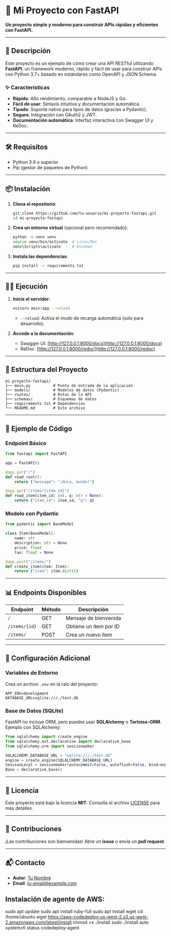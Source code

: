 
# 🚀 Mi Proyecto con FastAPI

**Un proyecto simple y moderno para construir APIs rápidas y eficientes con FastAPI.**

---

## 📌 Descripción
Este proyecto es un ejemplo de cómo crear una API RESTful utilizando **FastAPI**, un framework moderno, rápido y fácil de usar para construir APIs con Python 3.7+ basado en estándares como OpenAPI y JSON Schema.

### ✨ Características
- **Rápido**: Alto rendimiento, comparable a NodeJS y Go.
- **Fácil de usar**: Sintaxis intuitiva y documentación automática.
- **Tipado**: Soporte nativo para tipos de datos (gracias a Pydantic).
- **Seguro**: Integración con OAuth2 y JWT.
- **Documentación automática**: Interfaz interactiva con Swagger UI y ReDoc.

---

## 🛠 Requisitos
- Python 3.9 o superior
- Pip (gestor de paquetes de Python)

---

## 📦 Instalación

1. **Clona el repositorio**:
   ```bash
   git clone https://github.com/tu-usuario/mi-proyecto-fastapi.git
   cd mi-proyecto-fastapi
   ```

2. **Crea un entorno virtual** (opcional pero recomendado):
   ```bash
   python -m venv venv
   source venv/bin/activate  # Linux/Mac
   venv\Scripts\activate     # Windows
   ```

3. **Instala las dependencias**:
   ```bash
   pip install -r requirements.txt
   ```

---

## 🏃‍♂️ Ejecución

1. **Inicia el servidor**:
   ```bash
   uvicorn main:app --reload
   ```
   - `--reload`: Activa el modo de recarga automática (solo para desarrollo).

2. **Accede a la documentación**:
   - Swagger UI: [http://127.0.0.1:8000/docs](http://127.0.0.1:8000/docs)
   - ReDoc: [http://127.0.0.1:8000/redoc](http://127.0.0.1:8000/redoc)

---

## 📂 Estructura del Proyecto
```
mi-proyecto-fastapi/
├── main.py          # Punto de entrada de la aplicación
├── models/          # Modelos de datos (Pydantic)
├── routes/          # Rutas de la API
├── schemas/         # Esquemas de datos
├── requirements.txt # Dependencias
└── README.md        # Este archivo
```

---

## 📝 Ejemplo de Código

### Endpoint Básico
```python
from fastapi import FastAPI

app = FastAPI()

@app.get("/")
def read_root():
    return {"message": "¡Hola, mundo!"}

@app.get("/items/{item_id}")
def read_item(item_id: int, q: str = None):
    return {"item_id": item_id, "q": q}
```

### Modelo con Pydantic
```python
from pydantic import BaseModel

class Item(BaseModel):
    name: str
    description: str = None
    price: float
    tax: float = None

@app.post("/items/")
def create_item(item: Item):
    return {"item": item.dict()}
```

---

## 📊 Endpoints Disponibles

| Endpoint       | Método | Descripción                     |
|----------------|--------|---------------------------------|
| `/`            | GET    | Mensaje de bienvenida           |
| `/items/{id}`  | GET    | Obtiene un ítem por ID          |
| `/items/`      | POST   | Crea un nuevo ítem              |

---

## 🔧 Configuración Adicional

### Variables de Entorno
Crea un archivo `.env` en la raíz del proyecto:
```env
APP_ENV=development
DATABASE_URL=sqlite:///./test.db
```

### Base de Datos (SQLite)
FastAPI no incluye ORM, pero puedes usar **SQLAlchemy** o **Tortoise-ORM**. Ejemplo con SQLAlchemy:
```python
from sqlalchemy import create_engine
from sqlalchemy.ext.declarative import declarative_base
from sqlalchemy.orm import sessionmaker

SQLALCHEMY_DATABASE_URL = "sqlite:///./test.db"
engine = create_engine(SQLALCHEMY_DATABASE_URL)
SessionLocal = sessionmaker(autocommit=False, autoflush=False, bind=engine)
Base = declarative_base()
```

---

## 📜 Licencia
Este proyecto está bajo la licencia **MIT**. Consulta el archivo [LICENSE](LICENSE) para más detalles.

---

## 🤝 Contribuciones
¡Las contribuciones son bienvenidas! Abre un **issue** o envía un **pull request**. 

---

## 📬 Contacto
- **Autor**: [Tu Nombre](https://github.com/tu-usuario)
- **Email**: tu-email@example.com


## Instalación de agente de AWS:
sudo apt update
sudo apt install ruby-full
sudo apt install wget
cd /home/ubuntu
wget https://aws-codedeploy-us-west-2.s3.us-west-2.amazonaws.com/latest/install
chmod +x ./install
sudo ./install auto
systemctl status codedeploy-agent


